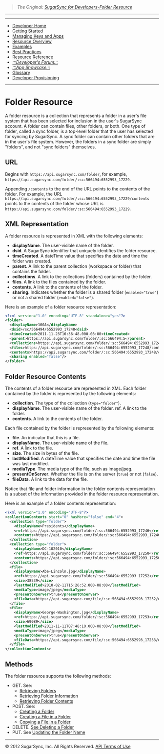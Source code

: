 > *The Original: [SugarSync for Developers-Folder Resource](https://www.sugarsync.com/dev/api/folder-resource.html)*

---

---

* [Developer Home](/source/dev/home.md)
* [Getting Started](/source/dev/getting-started.md)
* [Managing Keys and Apps](/source/dev/managing-apps.md)
* [Resource Overview](/source/dev/resources.md)
* [Examples](/source/dev/using-api.md)
* [Best Practices](/source/dev/best-practices.md)
* [Resource Reference](/source/dev/api/resource-ref.md)
* [*:::Developer's Forum:::*](http://groups.google.com/a/developers.sugarsync.com/group/platform-api/subscribe)
* [*:::App Showcase:::*](https://www.sugarsync.com/partners/)
* [Glossary](/source/dev/glossary.md)
* [Developer Provisioning](/source/dev/dev-provisioning.md)

---

# Folder Resource

A folder resource is a collection that represents a folder in a user's file system that has been selected for inclusion in the user's SugarSync account. A folder can contain files, other folders, or both. One type of folder, called a sync folder, is a top-level folder that the user has selected for syncing by SugarSync. A sync folder can contain other folders that are in the user's file system. However, the folders in a sync folder are simply "folders", and not "sync folders" themselves.

## URL

Begins with `https://api.sugarsync.com/folder`, for example, `https://api.sugarsync.com/folder/:sc:566494:6552993_17229`.

Appending `/contents` to the end of the URL points to the contents of the folder. For example, the URL `https://api.sugarsync.com/folder/:sc:566494:6552993_17229/contents` points to the contents of the folder whose URL is `https://api.sugarsync.com/folder/:sc:566494:6552993_17229`.

## XML Representation

A folder resource is represented in XML with the following elements:

* **displayName**. The user-visible name of the folder.
* **dsid**. A SugarSync identifier that uniquely identifies the folder resource.
* **timeCreated**. A dateTime value that specifies the date and time the folder was created.
* **parent**. A link to the parent collection (workspace or folder) that contains the folder.
* **collections**. A link to the collections (folders) contained by the folder.
* **files**. A link to the files contained by the folder.
* **contents**. A link to the contents of the folder.
* **sharing**. Indicates whether the folder is a shared folder (`enabled="true"`) or not a shared folder (`enabled="false"`).

Here is an example of a folder resource representation:

```xml
<?xml version="1.0" encoding="UTF-8" standalone="yes"?>
<folder>
  <displayName>100A</displayName>
  <dsid>/sc/566494/6552993_17248<dsid>
  <timeCreated>2011-11-23T16:36:48.000-08:00<timeCreated>
  <parent>https://api.sugarsync.com/folder/:sc:566494:5</parent>
  <collections>https://api.sugarsync.com/folder/:sc:566494:6552993_17248/contents?type=folder</collections>
  <files>https://api.sugarsync.com/folder/:sc:566494:6552993_17248/contents?type=file</files>
  <contents>https://api.sugarsync.com/folder/:sc:566494:6552993_17248/contents</contents>
  <sharing enabled="false"/>
</folder>
```

## Folder Resource Contents

The contents of a folder resource are represented in XML. Each folder contained by the folder is represented by the following elements:

* **collection**. The type of the collection (`type="folder"`).
* **displayName**. The user-visible name of the folder.
ref. A link to the folder.
* **contents**. A link to the contents of the folder.

Each file contained by the folder is represented by the following elements:

* **file**. An indicator that this is a file.
* **displayName**. The user-visible name of the file.
* **ref**. A link to the file.
* **size**. The size in bytes of the file.
* **lastModified**. A dateTime value that specifies the date and time the file was last modified.
* **mediaType**. The media type of the file, such as image/jpeg.
* **presentOnServer**. Whether the file is on the server (`true`) or not (`false`).
* **fileData**. A link to the data for the file.

Notice that file and folder information in the folder contents representation is a subset of the information provided in the folder resource representation.

Here is an example of a folder contents representation:

```xml
<?xml version="1.0" encoding="UTF-8"?>
<collectionContents start="0" hasMore="false" end="4">
  <collection type="folder">
    <displayName>Presidents</displayName>
    <ref>https://api.sugarsync.com/folder/:sc:566494:6552993_17246</ref>
    <contents>https://api.sugarsync.com/folder/:sc:566494:6552993_17246/contents>
  </collection>
  <collection type="folder">
    <displayName>DC-102010</displayName>
    <ref>https://api.sugarsync.com/folder/:sc:566494:6552993_17250</ref>
    <contents>https://api.sugarsync.com/folder/:sc:566494:6552993_17250/contents>
  </collection>
  <file>
    <displayName>Abe-Lincoln.jpg</displayName>
    <ref>https://api.sugarsync.com/folder/:sc:566494:6552993_17252</ref>
    <size>38539</size>
    <lastModified>2010-02-11T15:26:52.000-08:00</lastModified>
    <mediaType>image/jpeg</mediaType>
    <presentOnServer>true</presentOnServer>
    <fileData>https://api.sugarsync.com/file/:sc:566494:6552993_17252/data</fileData>
  </file>
  <file>
    <displayName>George-Washington.jpg</displayName>
    <ref>https://api.sugarsync.com/folder/:sc:566494:6552993_17253</ref>
    <size>69089</size>
    <lastModified>2011-11-11T07:48:10.000-08:00</lastModified>
    <mediaType>image/jpeg</mediaType>
    <presentOnServer>true</presentOnServer>
    <fileData>https://api.sugarsync.com/file/:sc:566494:6552993_17253/data</fileData>
  </file>
</collectionContents>
```

## Methods

The folder resource supports the following methods:

* GET. See:
  * [Retrieving Folders](method/get-folders.md)
  * [Retrieving Folder Information](method/get-folder-info.md)
  * [Retrieving Folder Contents](method/get-folder-contents.md)
* POST. See:
  * [Creating a Folder](method/create-folder.md)
  * [Creating a File in a Folder](method/create-file.md)
  * [Copying a File in a Folder](method/copy-file.md)
* DELETE. [See Deleting a Folder](method/delete-folder.md)
* PUT. See [Updating the Folder Name](method/update-folder-info.md)

---

© 2012 SugarSync, Inc. All Rights Reserved.  [API Terms of Use](/source/dev/terms.md)
